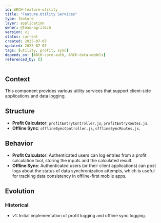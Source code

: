 ```yaml
---
id: ARCH-feature-utility
title: "Feature.Utility Services"
type: feature
layer: application
owner: @team-agritech
version: v1
status: current
created: 2025-07-07
updated: 2025-07-07
tags: [utility, profit, sync]
depends_on: [ARCH-core-auth, ARCH-data-models]
referenced_by: []
---
```


## Context
This component provides various utility services that support client-side applications and data logging.

## Structure
- **Profit Calculator**: `profitEntryController.js`, `profitEntryRoutes.js`.
- **Offline Sync**: `offlineSyncController.js`, `offlineSyncRoutes.js`.

## Behavior
- **Profit Calculator**: Authenticated users can log entries from a profit calculation tool, storing the inputs and the calculated result.
- **Offline Sync**: Authenticated users (or their client applications) can post logs about the status of data synchronization attempts, which is useful for tracking data consistency in offline-first mobile apps.

## Evolution
### Historical
- v1: Initial implementation of profit logging and offline sync logging.

